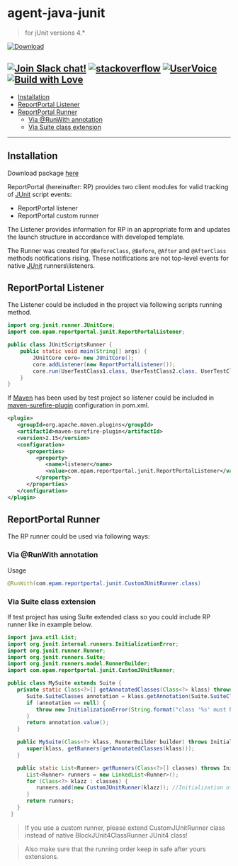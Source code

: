 # agent-java-junit
>for jUnit versions 4.*

 [ ![Download](https://api.bintray.com/packages/epam/reportportal/agent-java-junit/images/download.svg) ](https://bintray.com/epam/reportportal/agent-java-junit/_latestVersion)
 
[![Join Slack chat!](https://reportportal-slack-auto.herokuapp.com/badge.svg)](https://reportportal-slack-auto.herokuapp.com)
[![stackoverflow](https://img.shields.io/badge/reportportal-stackoverflow-orange.svg?style=flat)](http://stackoverflow.com/questions/tagged/reportportal)
[![UserVoice](https://img.shields.io/badge/uservoice-vote%20ideas-orange.svg?style=flat)](https://rpp.uservoice.com/forums/247117-report-portal)
[![Build with Love](https://img.shields.io/badge/build%20with-❤%EF%B8%8F%E2%80%8D-lightgrey.svg)](http://reportportal.io?style=flat)
---
- [Installation](https://github.com/reportportal/agent-java-junit#installation)
- [ReportPortal Listener](https://github.com/reportportal/agent-java-junit#reportportal-listener)
- [ReportPortal Runner](https://github.com/reportportal/agent-java-junit#reportportal-runner)
  - [Via \@RunWith annotation](https://github.com/reportportal/agent-java-junit#via-runwith-annotation)
  - [Via Suite class extension](https://github.com/reportportal/agent-java-junit#via-suite-class-extension)
---

## Installation

Download package [here](<https://bintray.com/epam/reportportal/agent-java-junit>)

ReportPortal (hereinafter: RP) provides two client modules for valid tracking
of [JUnit](<http://junit.org/>) script events:

-   ReportPortal listener
-   ReportPortal custom runner

The Listener provides information for RP in an appropriate form and updates the launch
structure in accordance with developed template.

The Runner was created for `@BeforeClass`, `@Before`, `@After` and `@AfterClass` methods notifications rising. These notifications are not top-level events for native [JUnit](<http://junit.org/>) runners\\listeners.


## ReportPortal Listener

The Listener could be included in the project via following scripts running
method.

```java
import org.junit.runner.JUnitCore;
import com.epam.reportportal.junit.ReportPortalListener;

public class JUnitScriptsRunner {
    public static void main(String[] args) {
        JUnitCore core= new JUnitCore();
        core.addListener(new ReportPortalListener());
        core.run(UserTestClass1.class, UserTestClass2.class, UserTestClass3.class);
    }
}
```

If [Maven](<http://maven.apache.org/index.html>) has been used by test project
so listener could be included in
[maven-surefire-plugin](<http://maven.apache.org/surefire/maven-surefire-plugin/index.html>)
configuration in pom.xml.

```xml
<plugin>
   <groupId>org.apache.maven.plugins</groupId>
   <artifactId>maven-surefire-plugin</artifactId>
   <version>2.15</version>
   <configuration>
      <properties>
         <property>
            <name>listener</name>
            <value>com.epam.reportportal.junit.ReportPortalListener</value>
         </property>
      </properties>
   </configuration>
</plugin>
```


## ReportPortal Runner

The RP runner could be used via following ways:

### Via \@RunWith annotation

Usage

```java
@RunWith(com.epam.reportportal.junit.CustomJUnitRunner.class)
```

### Via Suite class extension

If test project has using Suite extended class so you could include RP runner
like in example below.

```java
import java.util.List;
import org.junit.internal.runners.InitializationError;
import org.junit.runner.Runner;
import org.junit.runners.Suite;
import org.junit.runners.model.RunnerBuilder;
import com.epam.reportportal.junit.CustomJUnitRunner;

public class MySuite extends Suite {
   private static Class<?>[] getAnnotatedClasses(Class<?> klass) throws InitializationError {
      Suite.SuiteClasses annotation = klass.getAnnotation(Suite.SuiteClasses.class);
      if (annotation == null) {
         throw new InitializationError(String.format("class '%s' must have a SuiteClasses annotation", klass.getName()));
      }
      return annotation.value();
   }

   public MySuite(Class<?> klass, RunnerBuilder builder) throws InitializationError {
      super(klass, getRunners(getAnnotatedClasses(klass)));
   }

   public static List<Runner> getRunners(Class<?>[] classes) throws InitializationError {
      List<Runner> runners = new LinkedList<Runner>();
      for (Class<?> klazz : classes) {
         runners.add(new CustomJUnitRunner(klazz)); //Initialization of RP custom runner
      }
      return runners;
   }
 }
```

>   If you use a custom runner, please extend CustomJUnitRunner class instead of
>   native BlockJUnit4ClassRunner JUnit4 class!

>   Also make sure that the running order keep in safe after yours extensions.
